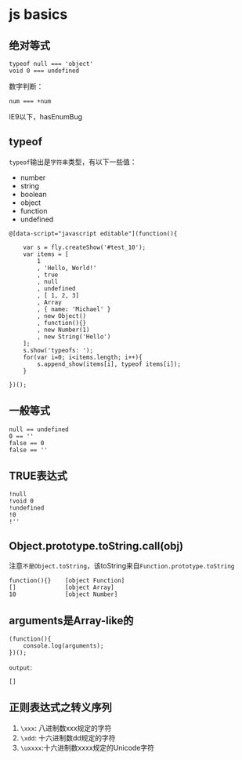 # js basics



<style type="text/css">
@import "http://258i.com/static/bower_components/snippets/css/mp/style.css";
</style>
<script src="http://258i.com/static/bower_components/snippets/js/mp/fly.js"></script>


## 绝对等式

    typeof null === 'object'
    void 0 === undefined

数字判断：

    num === +num

IE9以下，hasEnumBug


## typeof

`typeof`输出是`字符串`类型，有以下一些值：

* number
* string
* boolean
* object
* function
* undefined

<div id="test_10" class="test">
<div class="test-container">

    @[data-script="javascript editable"](function(){

        var s = fly.createShow('#test_10');
        var items = [
            1
            , 'Hello, World!'
            , true 
            , null
            , undefined
            , [ 1, 2, 3]
            , Array
            , { name: 'Michael' }
            , new Object()
            , function(){}
            , new Number(1) 
            , new String('Hello')
        ];
        s.show('typeofs: ');
        for(var i=0; i<items.length; i++){
            s.append_show(items[i], typeof items[i]);
        }

    })();

</div>
<div class="test-console"></div>
<div class="test-panel">
</div>
</div>


## 一般等式

    null == undefined
    0 == ''
    false == 0
    false == ''


## TRUE表达式

    !null
    !void 0
    !undefined
    !0
    !''


## Object.prototype.toString.call(obj)

注意`不是Object.toString`，该toString来自`Function.prototype.toString`

    function(){}    [object Function]
    []              [object Array]
    10              [object Number]


## arguments是Array-like的

    (function(){
        console.log(arguments);
    })();

`output`:

    []


## 正则表达式之转义序列

1. `\xxx`: 八进制数xxx规定的字符
2. `\xdd`: 十六进制数dd规定的字符
3. `\uxxxx`:十六进制数xxxx规定的Unicode字符


